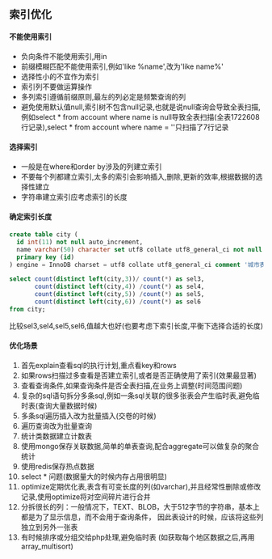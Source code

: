 ## 索引优化
#### 不能使用索引
- 负向条件不能使用索引,用in
- 前缀模糊匹配不能使用索引,例如'like %name',改为'like name%'
- 选择性小的不宜作为索引
- 索引列不要做运算操作
- 多列索引遵循前缀原则,最左的列必定是频繁查询的列
- 避免使用默认值null,索引树不包含null记录,也就是说null查询会导致全表扫描,例如select * from account where name is null导致全表扫描(全表1722608行记录),select * from account where name = ''只扫描了7行记录

#### 选择索引
- 一般是在where和order by涉及的列建立索引
- 不要每个列都建立索引,太多的索引会影响插入,删除,更新的效率,根据数据的选择性建立
- 字符串建立索引应考虑索引的长度

#### 确定索引长度
```sql
create table city (
  id int(11) not null auto_increment,
  name varchar(50) character set utf8 collate utf8_general_ci not null comment '城市名',
  primary key (id)
) engine = InnoDB charset = utf8 collate utf8_general_ci comment '城市表';

select count(distinct left(city,3))/ count(*) as sel3,
	   count(distinct left(city,4)) /count(*) as sel4,
	   count(distinct left(city,5)) /count(*) as sel5,
	   count(distinct left(city,6)) /count(*) as sel6
from city;
```
比较sel3,sel4,sel5,sel6,值越大也好(也要考虑下索引长度,平衡下选择合适的长度)

#### 优化场景
1. 首先explain查看sql的执行计划,重点看key和rows
2. 如果rows扫描过多查看是否建立索引,或者是否正确使用了索引(效果最显著)
3. 查看查询条件,如果查询条件是否全表扫描,在业务上调整(时间范围问题)
4. 复杂的sql语句拆分多条sql,例如一条sql关联的很多张表会产生临时表,避免临时表(查询大量数据时候)
5. 多条sql遍历插入改为批量插入(交卷的时候)
6. 遍历查询改为批量查询
7. 统计类数据建立计数表
8. 使用mongo保存关联数据,简单的单表查询,配合aggregate可以做复杂的聚合统计
9. 使用redis保存热点数据
10. select * 问题(数据量大的时候内存占用很明显)
11. optimize定期优化表,表含有可变长度的列(如varchar),并且经常性删除或修改记录,使用optimize将对空间碎片进行合并
12. 分拆很长的列：一般情况下，TEXT、BLOB，大于512字节的字符串，基本上都是为了显示信息，而不会用于查询条件， 因此表设计的时候，应该将这些列独立到另外一张表
13. 有时候排序或分组交给php处理,避免临时表 (如获取每个地区数据之后,再用array_multisort)



